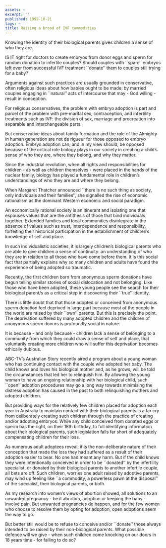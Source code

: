 ```yaml
---
assets: ~
excerpt: ''
published: 1999-10-21
tags: ~
title: Raising a brood of IVF commodities
---
```

Knowing the identity of their biological parents gives children a sense
of who they are.

IS IT right for doctors to create embryos from donor eggs and sperm for
random donation to infertile couples? Should couples with \`\`spare‘’
embryos left over from successful IVF treatment \`\`donate’’ them to
couples still trying for a baby?

Arguments against such practices are usually grounded in conservative,
often religious ideas about how babies ought to be made: by married
couples engaging in \`\`natural’’ acts of intercourse that may - God
willing - result in conception.

For religious conservatives, the problem with embryo adoption is part
and parcel of the problem with pre-marital sex, contraception, and
infertility treatments such as IVF: the division of sex, marriage and
procreation into separable and interchangeable parts.

But conservative ideas about family formation and the role of the
Almighty in human generation are not de rigueur for those opposed to
embryo adoption. Embryo adoption can, and in my view should, be opposed
because of the critical role biology plays in our society in creating a
child’s sense of who they are, where they belong, and why they matter.

Since the industrial revolution, when all rights and responsibilities
for children - as well as children themselves - were placed in the hands
of the nuclear family, biology has played a fundamental role in
children’s understandings of who they are and where they belong.

When Margaret Thatcher announced \`\`there is no such thing as society,
only individuals and their families’’, she signalled the rise of
economic rationalism as the dominant Western economic and social
paradigm.

An economically rational society is an itinerant and isolating one that
espouses values that are the antithesis of those that bind individuals
together. Extended families and local communities disintegrate in the
absence of values such as trust, interdependence and responsibility,
forfeiting their historical participation in the establishment of
children’s knowledge of self and place.

In such individualistic societies, it is largely children’s biological
parents who are able to give children a sense of continuity: an
understanding of who they are in relation to all those who have come
before them. It is this social fact that partially explains why so many
children and adults have found the experience of being adopted so
traumatic.

Recently, the first children born from anonymous sperm donations have
begun telling similar stories of social dislocation and not belonging.
Like those who have been adopted, these young people see the search for
their biological parent/s as a critical step in discovering their
\`\`true’’ identity.

There is little doubt that that those adopted or conceived from
anonymous sperm donation feel deprived in large part because most of the
people in the world are raised by their \`\`own’’ parents. But this is
precisely the point. The deprivation suffered by many adopted children
and the children of anonymous sperm donors is profoundly social in
nature.

It is because - and only because - children lack a sense of belonging to
a community from which they could draw a sense of self and place, that
voluntarily creating more children who will suffer this deprivation
becomes ethically dubious.

ABC-TV’s Australian Story recently aired a program about a young woman
who has continuing contact with the couple who adopted her baby. The
child knows and loves his biological mother and, as he grows, will be
told the circumstances that led her to relinquish him. By allowing the
young woman to have an ongoing relationship with her biological child,
such \`\`open’’ adoption procedures may go a long way towards minimising
the distress adoption has caused in the past to both relinquishing
mothers and adopted children.

But providing ways for the relatively few children placed for adoption
each year in Australia to maintain contact with their biological parents
is a far cry from deliberately creating such children through the
practice of creating and/or adopting embryos. While any child conceived
from donated eggs or sperm has the right, on their 18th birthday, to
full identifying information about their biological parents, such
legislation falls far short of adequately compensating children for
their loss.

As numerous adult adoptees reveal, it is the non-deliberate nature of
their conception that made the loss they had suffered as a result of
their adoption easier to bear. No one had meant any harm. But if the
child knows they were intentionally conceived in order to be
\`\`donated‘’ by the infertility specialist, or donated by their
biological parents to another infertile couple, all bets are off. Such
children, worries one adult raised by adoptive parents, may wind up
feeling like \`\`a commodity, a powerless pawn at the disposal’’ of the
specialist, their biological parents, or both.

As my research into women’s views of abortion showed, all solutions to
an unwanted pregnancy - be it abortion, adoption or keeping the baby -
involve pain. But unwanted pregnancies do happen, and for the few women
who choose to resolve them by opting for adoption, open adoptions seem
the way to go.

But better still would be to refuse to conceive and/or \`\`donate’’
those always intended to be raised by their non-biological parents. What
possible defence will we give - when such children come knocking on our
doors in 18 years time - for failing to do so?